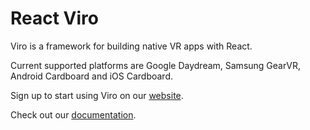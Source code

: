 # React Viro

Viro is a framework for building native VR apps with React.

Current supported platforms are Google Daydream, Samsung GearVR, Android Cardboard and iOS Cardboard.

Sign up to start using Viro on our [website](http://www.viromedia.com/).

Check out our [documentation](http://docs.viromedia.com/).

